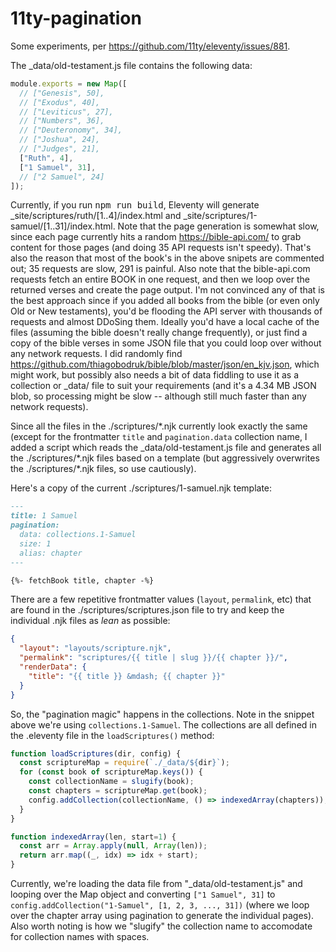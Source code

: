 # 11ty-pagination

Some experiments, per https://github.com/11ty/eleventy/issues/881.

The _data/old-testament.js file contains the following data:

```js
module.exports = new Map([
  // ["Genesis", 50],
  // ["Exodus", 40],
  // ["Leviticus", 27],
  // ["Numbers", 36],
  // ["Deuteronomy", 34],
  // ["Joshua", 24],
  // ["Judges", 21],
  ["Ruth", 4],
  ["1 Samuel", 31],
  // ["2 Samuel", 24]
]);
```



Currently, if you run <kbd>npm run build</kbd>, Eleventy will generate _site/scriptures/ruth/[1..4]/index.html and _site/scriptures/1-samuel/[1..31]/index.html.
Note that the page generation is somewhat slow, since each page currently hits a random <https://bible-api.com/> to grab content for those pages (and doing 35 API requests isn't speedy). That's also the reason that most of the book's in the above snipets are commented out; 35 requests are slow, 291 is painful.
Also note that the bible-api.com requests fetch an entire BOOK in one request, and then we loop over the returned verses and create the page output. I'm not convinced any of that is the best approach since if you added all books from the bible (or even only Old or New testaments), you'd be flooding the API server with thousands of requests and almost DDoSing them. Ideally you'd have a local cache of the files (assuming the bible doesn't really change frequently), or just find a copy of the bible verses in some JSON file that you could loop over without any network requests.
I did randomly find https://github.com/thiagobodruk/bible/blob/master/json/en_kjv.json, which might work, but possibly also needs a bit of data fiddling to use it as a collection or _data/ file to suit your requirements (and it's a 4.34 MB JSON blob, so processing might be slow -- although still much faster than any network requests).

Since all the files in the ./scriptures/\*.njk currently look exactly the same (except for the frontmatter `title` and `pagination.data` collection name, I added a script which reads the _data/old-testament.js file and generates all the ./scriptures/\*.njk files based on a template (but aggressively overwrites the ./scriptures/\*.njk files, so use cautiously).

Here's a copy of the current ./scriptures/1-samuel.njk template:

```md
---
title: 1 Samuel
pagination:
  data: collections.1-Samuel
  size: 1
  alias: chapter
---

{%- fetchBook title, chapter -%}
```

There are a few repetitive frontmatter values (`layout`, `permalink`, etc) that are found in the ./scriptures/scriptures.json file to try and keep the individual .njk files as _lean_ as possible:

```json
{
  "layout": "layouts/scripture.njk",
  "permalink": "scriptures/{{ title | slug }}/{{ chapter }}/",
  "renderData": {
    "title": "{{ title }} &mdash; {{ chapter }}"
  }
}
```

So, the "pagination magic" happens in the collections. Note in the snippet above we're using `collections.1-Samuel`. The collections are all defined in the .eleventy file in the `loadScriptures()` method:

```js
function loadScriptures(dir, config) {
  const scriptureMap = require(`./_data/${dir}`);
  for (const book of scriptureMap.keys()) {
    const collectionName = slugify(book);
    const chapters = scriptureMap.get(book);
    config.addCollection(collectionName, () => indexedArray(chapters));
  }
}

function indexedArray(len, start=1) {
  const arr = Array.apply(null, Array(len));
  return arr.map((_, idx) => idx + start);
}
```

Currently, we're loading the data file from "_data/old-testament.js" and looping over the Map object and converting `["1 Samuel", 31]` to `config.addCollection("1-Samuel", [1, 2, 3, ..., 31])` (where we loop over the chapter array using pagination to generate the individual pages). Also worth noting is how we "slugify" the collection name to accomodate for collection names with spaces.
